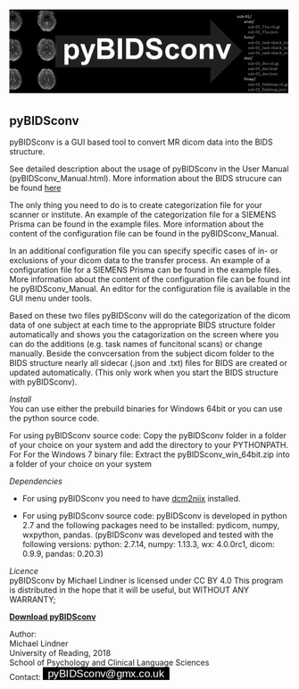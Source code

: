 
# ![Alt text](pyBIDSconv_logo.png?raw=true "Title")

##   pyBIDSconv

pyBIDSconv is a GUI based tool to convert MR dicom data into the BIDS structure.

See detailed description about the usage of pyBIDSconv in the User Manual (pyBIDSconv_Manual.html).
More information about the BIDS strucure can be found [here](http://bids.neuroimaging.io/)

The only thing you need to do is to create categorization file for your scanner or institute. An example of the
categorization file for a SIEMENS Prisma can be found in the example files. More information about the content of the
configuration file can be found in the pyBIDSconv_Manual.

In an additional configuration file you can specify specific cases of in- or exclusions of your dicom data to the
transfer process. An example of a configuration file for a SIEMENS Prisma can be found in the example files. More
information about the content of the configuration file can be found int he pyBIDSconv_Manual. An editor for the
configuration file is available in the GUI menu under tools.

Based on these two files pyBIDSconv will do the categorization of the dicom data of one subject at each time to the
appropriate BIDS structure folder automatically and shows you the catagorization on the screen where you can do the
additions (e.g. task names of funcitonal scans) or change manually. Beside the convcersation from the subject dicom
folder to the BIDS structure nearly all sidecar (.json and .txt) files for BIDS are created or updated automatically.
(This only work when you start the BIDS structure with pyBIDSconv).


*Install*  
You can use either the prebuild binaries for Windows 64bit or you can use the python source code. 

For using pyBIDSconv source code:
Copy the pyBIDSconv folder in a folder of your choice on your system and add the directory to your PYTHONPATH.
For For the Windows 7 binary file:
Extract the pyBIDSconv\_win\_64bit.zip into a folder of your choice on your system 


*Dependencies*  
- For using pyBIDSconv you need to have [dcm2niix](https://github.com/rordenlab/dcm2niix/releases) installed.

- For using pyBIDSconv source code: pyBIDSconv is developed in python 2.7 and the following packages need to be installed: pydicom, numpy, wxpython, pandas. (pyBIDSconv was developed and tested with the following versions: python: 2.7.14, numpy: 1.13.3, wx: 4.0.0rc1, dicom: 0.9.9, pandas: 0.20.3)


*Licence*  
pyBIDSconv by Michael Lindner is licensed under CC BY 4.0
This program is distributed in the hope that it will be useful, but WITHOUT ANY WARRANTY;


**[Download pyBIDSconv](https://github.com/pyBIDSconv/pyBIDSconv)**

Author:  
Michael Lindner  
University of Reading, 2018  
School of Psychology and Clinical Language Sciences  
Contact: ![contact email](contact.png?raw=true "contact email")

